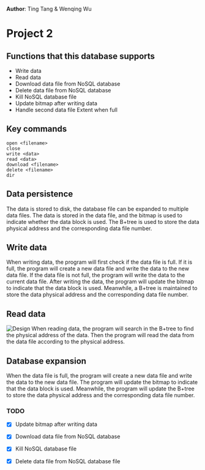 **Author**: Ting Tang & Wenqing Wu

# Project 2
## Functions that this database supports
- Write data
- Read data
- Download data file from NoSQL database
- Delete data file from NoSQL database
- Kill NoSQL database file
- Update bitmap after writing data
- Handle second data file Extent when full

## Key commands
```
open <filename>
close
write <data>
read <data>
download <filename>
delete <filename>
dir
```
## Data persistence

The data is stored to disk, the database file can be expanded to multiple data files. The data is stored in the data file, and the bitmap is used to indicate whether the data block is used. The B+tree is used to store the data physical address and the corresponding data file number.
## Write data

When writing data, the program will first check if the data file is full. If it is full, the program will create a new data file and write the data to the new data file. If the data file is not full, the program will write the data to the current data file. After writing the data, the program will update the bitmap to indicate that the data block is used. Meanwhile, a B+tree is maintained to store the data physical address and the corresponding data file number.

## Read data
![Design](https://github.com/jasplil/CS7280-P1/assets/39994190/a8a39633-dfce-4837-b643-681620336b97)
When reading data, the program will search in the B+tree to find the physical address of the data. Then the program will read the data from the data file according to the physical address.

## Database expansion
When the data file is full, the program will create a new data file and write the data to the new data file. The program will update the bitmap to indicate that the data block is used. Meanwhile, the program will update the B+tree to store the data physical address and the corresponding data file number.

### TODO

- [x] Update bitmap after writing data
- [x] Download data file from NoSQL database
- [x] Kill NoSQL database file
- [x] Delete data file from NoSQL database file




